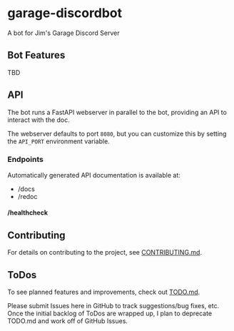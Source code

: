 # garage-discordbot

A bot for Jim's Garage Discord Server

## Bot Features

TBD

## API

The bot runs a FastAPI webserver in parallel to the bot, 
providing an API to interact with the doc.

The webserver defaults to port `8080`, but you can customize this
by setting the `API_PORT` environment variable.

### Endpoints
Automatically generated API documentation is available at:
- /docs
- /redoc

#### /healthcheck

## Contributing

For details on contributing to the project, see [CONTRIBUTING.md](.github/CONTRIBUTING.md).

## ToDos

To see planned features and improvements, check out [TODO.md](.github/TODO.md).

Please submit Issues here in GitHub to track suggestions/bug fixes, etc. 
Once the initial backlog of ToDos are wrapped up, I plan to deprecate TODO.md and work off of GitHub Issues.
